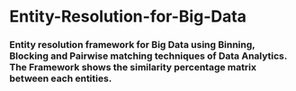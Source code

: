# Entity-Resolution-for-Big-Data
### Entity resolution framework for Big Data using Binning, Blocking and Pairwise matching techniques of Data Analytics. The Framework shows the similarity percentage matrix between each entities.
